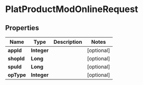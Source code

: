 

# PlatProductModOnlineRequest


## Properties

Name | Type | Description | Notes
------------ | ------------- | ------------- | -------------
**appId** | **Integer** |  |  [optional]
**shopId** | **Long** |  |  [optional]
**spuId** | **Long** |  |  [optional]
**opType** | **Integer** |  |  [optional]



